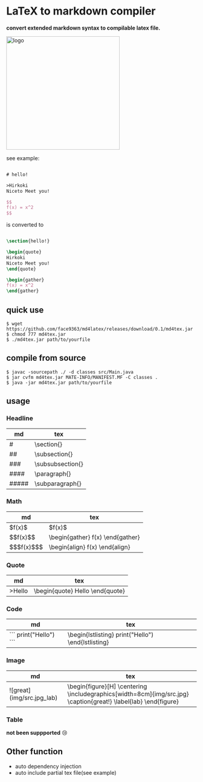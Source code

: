 # LaTeX to markdown compiler

**convert extended markdown syntax to compilable latex file.**

<img src="https://static.face9363.net/static/img/icons/md4latex_black.svg" alt="logo" width="300"/>

see example:
```tex:input.tex

# hello!

>Hirkoki
Niceto Meet you!

$$
f(x) = x^2
$$

```
is converted to 

```tex:output.tex

\section{hello!}

\begin{quote}
Hirkoki
Niceto Meet you!
\end{quote}

\begin{gather}
f(x) = x^2
\end{gather}

```

## quick use
```
$ wget https://github.com/face9363/md4latex/releases/download/0.1/md4tex.jar
$ chmod 777 md4tex.jar
$ ./md4tex.jar path/to/yourfile
```

## compile from source
```
$ javac -sourcepath ./ -d classes src/Main.java
$ jar cvfm md4tex.jar MATE-INFO/MANIFEST.MF -C classes .
$ java -jar md4tex.jar path/to/yourfile
```

## usage

### Headline
| md     | tex              |
|--------|------------------|
| \#     | \section{}       |
| \##    | \subsection{}    |
| \###   | \subsubsection{} |
| \####  | \paragraph{}     |
| \##### | \subparagraph{}  |

### Math
| md         | tex                              |
|------------|----------------------------------|
|   \$f(x)$   | \$f(x)$                           |
| \$\$f(x)$$   | \begin{gather} f(x) \end{gather} |
| \$\$\$f(x)$$$ | \begin{align} f(x) \end{align}   |

### Quote
| md         | tex                              |
|------------|----------------------------------|
|   \>Hello  | \begin{quote} Hello \end{quote}  |


### Code
| md         | tex                              |
|------------|----------------------------------|
| \``` print("Hello") \``` | \\begin{lstlisting} print("Hello") \end{lstlisting} |

### Image
| md                    | tex                                                                                                       |
|-----------------------|-----------------------------------------------------------------------------------------------------------|
| \!\[great](img/src.jpg_lab) | \begin{figure}[H]   \centering   \includegraphics[width=8cm]{img/src.jpg}   \caption{great!} \label{lab} \end{figure} |

### Table 

**not been suppported** :cry:

## Other function

- auto dependency injection
- auto include partial tex file(see example)

